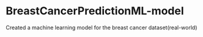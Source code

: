 # BreastCancerPredictionML-model
Created a machine learning model for the breast cancer dataset(real-world)
